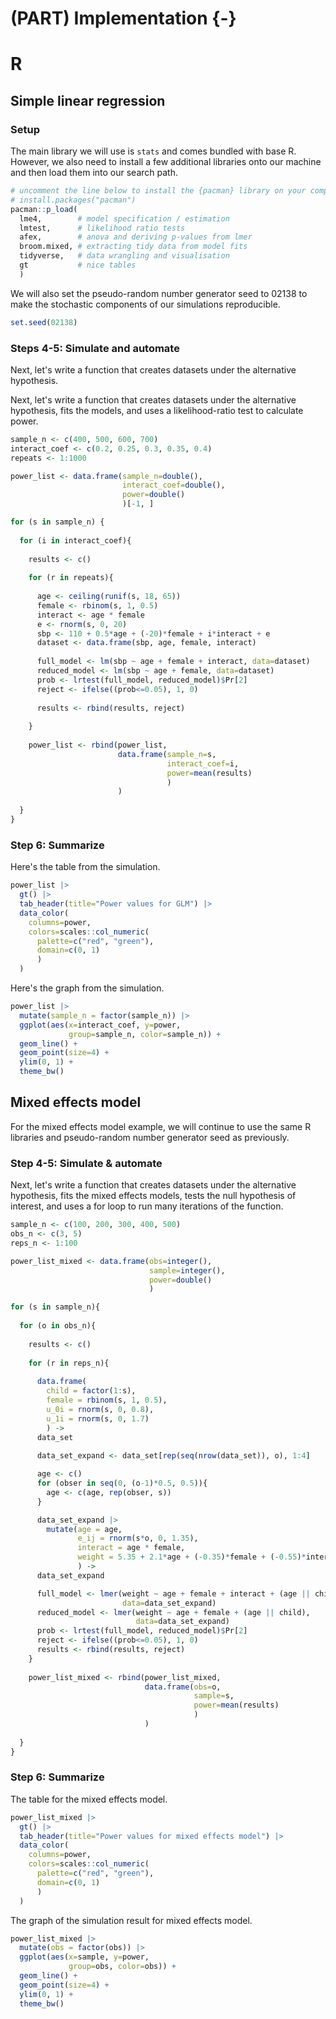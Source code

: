 


# (PART) Implementation {-}

# R 

## Simple linear regression

### Setup

The main library we will use is `stats` and comes bundled with base R. However, we also need to install a few additional libraries onto our machine and then load them into our search path. 


```r
# uncomment the line below to install the {pacman} library on your computer for the first time
# install.packages("pacman")
pacman::p_load(
  lme4,        # model specification / estimation
  lmtest,      # likelihood ratio tests
  afex,        # anova and deriving p-values from lmer
  broom.mixed, # extracting tidy data from model fits 
  tidyverse,   # data wrangling and visualisation
  gt           # nice tables
  )
```

We will also set the pseudo-random number generator seed to 02138 to make the stochastic components of our simulations reproducible. 


```r
set.seed(02138)
```

### Steps 4-5: Simulate and automate

Next, let's write a function that creates datasets under the alternative hypothesis.








Next, let's write a function that creates datasets under the alternative hypothesis, fits the models, and uses a likelihood-ratio test to calculate power.


```r
sample_n <- c(400, 500, 600, 700)
interact_coef <- c(0.2, 0.25, 0.3, 0.35, 0.4)
repeats <- 1:1000

power_list <- data.frame(sample_n=double(), 
                         interact_coef=double(), 
                         power=double()
                         )[-1, ]

for (s in sample_n) {
  
  for (i in interact_coef){
    
    results <- c()
    
    for (r in repeats){
      
      age <- ceiling(runif(s, 18, 65))
      female <- rbinom(s, 1, 0.5)
      interact <- age * female
      e <- rnorm(s, 0, 20)
      sbp <- 110 + 0.5*age + (-20)*female + i*interact + e
      dataset <- data.frame(sbp, age, female, interact)
      
      full_model <- lm(sbp ~ age + female + interact, data=dataset)
      reduced_model <- lm(sbp ~ age + female, data=dataset)
      prob <- lrtest(full_model, reduced_model)$Pr[2]
      reject <- ifelse((prob<=0.05), 1, 0)
      
      results <- rbind(results, reject)
      
    }
    
    power_list <- rbind(power_list, 
                        data.frame(sample_n=s, 
                                   interact_coef=i, 
                                   power=mean(results)
                                   )
                        )
    
  }  
}
```

### Step 6: Summarize

Here's the table from the simulation.


```r
power_list |>
  gt() |>
  tab_header(title="Power values for GLM") |>
  data_color(
    columns=power,
    colors=scales::col_numeric(
      palette=c("red", "green"),
      domain=c(0, 1)
      )
  )
```

Here's the graph from the simulation. 


```r
power_list |>
  mutate(sample_n = factor(sample_n)) |>
  ggplot(aes(x=interact_coef, y=power, 
             group=sample_n, color=sample_n)) + 
  geom_line() + 
  geom_point(size=4) + 
  ylim(0, 1) +
  theme_bw()
```

## Mixed effects model

For the mixed effects model example, we will continue to use the same R libraries and pseudo-random number generator seed as previously.

### Step 4-5: Simulate & automate

Next, let's write a function that creates datasets under the alternative hypothesis, fits the mixed effects models, tests the null hypothesis of interest, and uses a for loop to run many iterations of the function. 


```r
sample_n <- c(100, 200, 300, 400, 500)
obs_n <- c(3, 5)
reps_n <- 1:100

power_list_mixed <- data.frame(obs=integer(), 
                               sample=integer(), 
                               power=double()
                               )

for (s in sample_n){
  
  for (o in obs_n){
    
    results <- c()
    
    for (r in reps_n){
      
      data.frame(
        child = factor(1:s), 
        female = rbinom(s, 1, 0.5),
        u_0i = rnorm(s, 0, 0.8),
        u_1i = rnorm(s, 0, 1.7)
        ) ->
      data_set
      
      data_set_expand <- data_set[rep(seq(nrow(data_set)), o), 1:4]

      age <- c()
      for (obser in seq(0, (o-1)*0.5, 0.5)){
        age <- c(age, rep(obser, s))
      }

      data_set_expand |>
        mutate(age = age,
               e_ij = rnorm(s*o, 0, 1.35),
               interact = age * female,
               weight = 5.35 + 2.1*age + (-0.35)*female + (-0.55)*interact + u_0i + age*u_1i + e_ij
               ) ->
      data_set_expand

      full_model <- lmer(weight ~ age + female + interact + (age || child), 
                         data=data_set_expand)
      reduced_model <- lmer(weight ~ age + female + (age || child), 
                            data=data_set_expand)
      prob <- lrtest(full_model, reduced_model)$Pr[2]
      reject <- ifelse((prob<=0.05), 1, 0)
      results <- rbind(results, reject)     
    }
    
    power_list_mixed <- rbind(power_list_mixed, 
                              data.frame(obs=o, 
                                         sample=s, 
                                         power=mean(results)
                                         )
                              )
    
  }
}
```

### Step 6: Summarize

The table for the mixed effects model.


```r
power_list_mixed |>
  gt() |>
  tab_header(title="Power values for mixed effects model") |>
  data_color(
    columns=power,
    colors=scales::col_numeric(
      palette=c("red", "green"),
      domain=c(0, 1)
      )
  )
```

The graph of the simulation result for mixed effects model.


```r
power_list_mixed |>
  mutate(obs = factor(obs)) |>
  ggplot(aes(x=sample, y=power, 
             group=obs, color=obs)) + 
  geom_line() + 
  geom_point(size=4) + 
  ylim(0, 1) +
  theme_bw()
```
